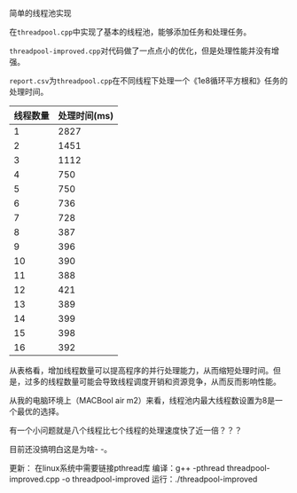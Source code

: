 简单的线程池实现

在`threadpool.cpp`中实现了基本的线程池，能够添加任务和处理任务。

`threadpool-improved.cpp`对代码做了一点点小的优化，但是处理性能并没有增强。

`report.csv`为`threadpool.cpp`在不同线程下处理一个《1e8循环平方根和》任务的处理时间。


| 线程数量 | 处理时间(ms) |
|------|---------|
| 1    | 2827    |
| 2    | 1451    |
| 3    | 1112    |
| 4    | 750     |
| 5    | 750     |
| 6    | 736     |
| 7    | 728     |
| 8    | 387     |
| 9    | 396     |
| 10   | 390     |
| 11   | 388     |
| 12   | 421     |
| 13   | 389     |
| 14   | 399     |
| 15   | 398     |
| 16   | 392     |

从表格看，增加线程数量可以提高程序的并行处理能力，从而缩短处理时间。但是，过多的线程数量可能会导致线程调度开销和资源竞争，从而反而影响性能。

从我的电脑环境上（MACBool air m2）来看，线程池内最大线程数设置为8是一个最优的选择。

有一个小问题就是八个线程比七个线程的处理速度快了近一倍？？？

目前还没搞明白这是为啥- -。


更新：
在linux系统中需要链接pthread库
编译：g++ -pthread threadpool-improved.cpp -o threadpool-improved
运行：./threadpool-improved